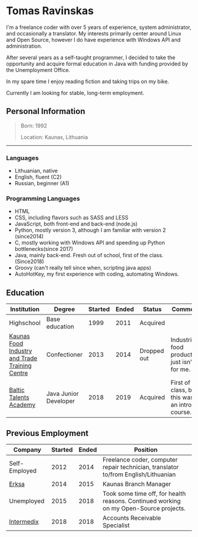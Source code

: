 # Tomas Ravinskas

I'm a freelance coder with over 5 years of experience, system administrator, and occasionally a translator.
My interests primarily center around Linux and Open Source, however I do have experience with Windows API and administration.

After several years as a self-taught programmer, I decided to take the opportunity and acquire formal education in Java with funding provided by the Unemployment Office.

In my spare time I enjoy reading fiction and taking trips on my bike.

Currently I am looking for stable, long-term employment.


## Personal Information

> Born: 1992
>
> Location: Kaunas, Lithuania

---

### Languages
- Lithuanian, native
- English, fluent (C2)
- Russian, beginner (A1)

### Programming Languages
- HTML
- CSS, including flavors such as SASS and LESS
- JavaScript, both front-end and back-end (node.js)
- Python, mostly version 3, although I am familiar with version 2 (since2014)
- C, mostly working with Windows API and speeding up Python bottlenecks(since 2017)
- Java, mainly back-end. Fresh out of school, first of the class. (Since2018)
- Groovy (can't really tell since when, scripting java apps)
- AutoHotKey, my first experience with coding, automating Windows.


## Education

<div class="overflow">

| Institution | Degree | Started | Ended | Status | Comment |
|-------------|----------------|------|------|----------|---|
| Highschool | Base education | 1999 | 2011 | Acquired |   |
| [Kaunas Food Industry and Trade Training Centre](https://www.mpcentras.lt/) | Confectioner | 2013 | 2014 | Dropped out | Industrial food production just isn't for me. |
| [Baltic Talents Academy](https://baltictalents.lt/) | Java Junior Developer | 2018 | 2019 | Acquired | First of the class, but this was an intro course. |

</div>


## Previous Employment

<div class="overflow">

| Company | Started | Ended | Position |
|---------|---------|-------|----------|
| Self-Employed | 2012 | 2014 | Freelance coder, computer repair technician, translator to/from English/Lithuanian |
| [Erksa](http://www.erksa.lt/) | 2014 | 2015 | Kaunas Branch Manager |
| Unemployed | 2015 | 2018 | Took some time off, for health reasons. Continued working on my Open-Source projects. |
| [Intermedix](http://intermedix.lt/) | 2018 | 2018 | Accounts Receivable Specialist |

</div>
